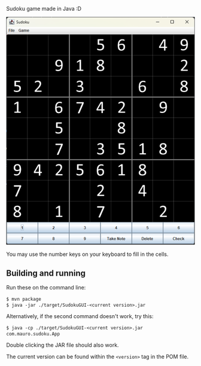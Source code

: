 Sudoku game made in Java :D

![Screenshot showing how the game looks](/looks.png)

You may use the number keys on your keyboard to fill in the cells.

## Building and running

Run these on the command line:

```console
$ mvn package
$ java -jar ./target/SudokuGUI-<current version>.jar
```

Alternatively, if the second command doesn't work, try this:

```console
$ java -cp ./target/SudokuGUI-<current version>.jar com.mauro.sudoku.App
```

Double clicking the JAR file should also work.

The current version can be found within the `<version>` tag in the POM file.
